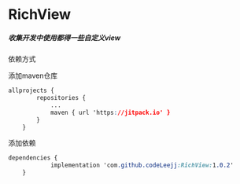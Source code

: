 # RichView
##### 收集开发中使用都得一些自定义view

依赖方式

添加maven仓库

```css
allprojects {
		repositories {
			...
			maven { url 'https://jitpack.io' }
		}
	}
```

添加依赖

```css
dependencies {
	        implementation 'com.github.codeLeejj:RichView:1.0.2'
	}
```